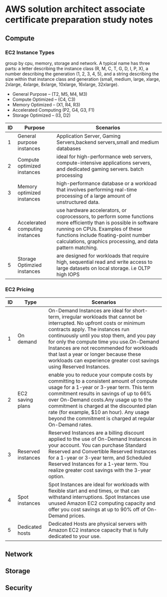 # AWS solution architect associate certificate preparation study notes

## Compute

### EC2 Instance Types
group by cpu, memory, storage and network.
A typical name has three parts: a letter describing the instance class (R, M, C, T, G, D, I, P, X), a number describing the generation (1, 2, 3, 4, 5), and a string describing the size within that instance class and generation (small, medium, large, xlarge, 2xlarge, 4xlarge, 8xlarge, 10xlarge, 16xlarge, 32xlarge).
* General Purpose – (T2, M5, M4, M3)
* Compute Optimized – (C4, C3)
* Memory Optimized – (X1, R4, R3)
* Accelerated Computing (P2, G4, G3, F1)
* Storage Optimized – (I3, D2)

ID|Purpose|Scenarios
------------ | ------------- | ----------
1  | General purpose instances | Application Server, Gaming Servers,backend servers,small and medium databases
2  | Compute optimized instances |  ideal for high-performance web servers, compute-intensive applications servers, and dedicated gaming servers. batch processing
3  | Memory optimized instances |  high-performance database or a workload that involves performing real-time processing of a large amount of unstructured data. 
4 | Accelerated computing instances | use hardware accelerators, or coprocessors, to perform some functions more efficiently than is possible in software running on CPUs. Examples of these functions include floating-point number calculations, graphics processing, and data pattern matching.
5 | Storage Optimzied instances |  are designed for workloads that require high, sequential read and write access to large datasets on local storage. i.e OLTP high IOPS 

### EC2  Pricing
ID|Type|Scenarios
------ | ------- | ----------
1 | On demand | On-Demand Instances are ideal for short-term, irregular workloads that cannot be interrupted. No upfront costs or minimum contracts apply. The instances run continuously until you stop them, and you pay for only the compute time you use.On-Demand Instances are not recommended for workloads that last a year or longer because these workloads can experience greater cost savings using Reserved Instances.
2 | EC2 saving plans |  enable you to reduce your compute costs by committing to a consistent amount of compute usage for a 1-year or 3-year term. This term commitment results in savings of up to 66% over On-Demand costs.Any usage up to the commitment is charged at the discounted plan rate (for example, $10 an hour). Any usage beyond the commitment is charged at regular On-Demand rates.
3 | Reserved instances | Reserved Instances are a billing discount applied to the use of On-Demand Instances in your account. You can purchase Standard Reserved and Convertible Reserved Instances for a 1-year or 3-year term, and Scheduled Reserved Instances for a 1-year term. You realize greater cost savings with the 3-year option.
4 | Spot instances | Spot Instances are ideal for workloads with flexible start and end times, or that can withstand interruptions. Spot Instances use unused Amazon EC2 computing capacity and offer you cost savings at up to 90% off of On-Demand prices.
5 | Dedicated hosts | Dedicated Hosts are physical servers with Amazon EC2 instance capacity that is fully dedicated to your use. 

## Network

## Storage

## Security


